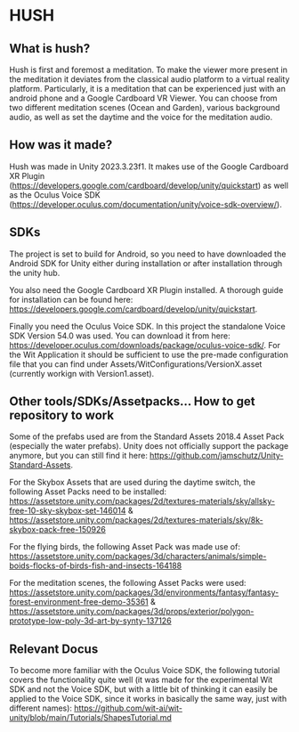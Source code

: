 # HUSH

## What is hush?
Hush is first and foremost a meditation. To make the viewer more present in the meditation it deviates from the classical audio platform to a virtual reality platform. Particularly, it is a meditation that can be experienced just with an android phone and a Google Cardboard VR Viewer. You can choose from two different meditation scenes (Ocean and Garden), various background audio, as well as set the daytime and the voice for the meditation audio.

## How was it made?
Hush was made in Unity 2023.3.23f1. It makes use of the Google Cardboard XR Plugin (https://developers.google.com/cardboard/develop/unity/quickstart) as well as the Oculus Voice SDK (https://developer.oculus.com/documentation/unity/voice-sdk-overview/). 

## SDKs   
The project is set to build for Android, so you need to have downloaded the Android SDK for Unity either during installation or after installation through the unity hub.

You also need the Google Cardboard XR Plugin installed. A thorough guide for installation can be found here: https://developers.google.com/cardboard/develop/unity/quickstart. 

Finally you need the Oculus Voice SDK. In this project the standalone Voice SDK Version 54.0 was used. You can download it from here: https://developer.oculus.com/downloads/package/oculus-voice-sdk/. For the Wit Application it should be sufficient to use the pre-made configuration file that you can find under Assets/WitConfigurations/VersionX.asset (currently workign with Version1.asset).

## Other tools/SDKs/Assetpacks... How to get repository to work
Some of the prefabs used are from the Standard Assets 2018.4 Asset Pack (especially the water prefabs). Unity does not officially support the package anymore, but you can still find it here: https://github.com/jamschutz/Unity-Standard-Assets.

For the Skybox Assets that are used during the daytime switch, the following Asset Packs need to be installed: https://assetstore.unity.com/packages/2d/textures-materials/sky/allsky-free-10-sky-skybox-set-146014 & https://assetstore.unity.com/packages/2d/textures-materials/sky/8k-skybox-pack-free-150926

For the flying birds, the following Asset Pack was made use of:
https://assetstore.unity.com/packages/3d/characters/animals/simple-boids-flocks-of-birds-fish-and-insects-164188

For the meditation scenes, the following Asset Packs were used:
https://assetstore.unity.com/packages/3d/environments/fantasy/fantasy-forest-environment-free-demo-35361 &
https://assetstore.unity.com/packages/3d/props/exterior/polygon-prototype-low-poly-3d-art-by-synty-137126

## Relevant Docus
To become more familiar with the Oculus Voice SDK, the following tutorial covers the functionality quite well (it was made for the experimental Wit SDK and not the Voice SDK, but with a little bit of thinking it can easily be applied to the Voice SDK, since it works in basically the same way, just with different names): https://github.com/wit-ai/wit-unity/blob/main/Tutorials/ShapesTutorial.md
